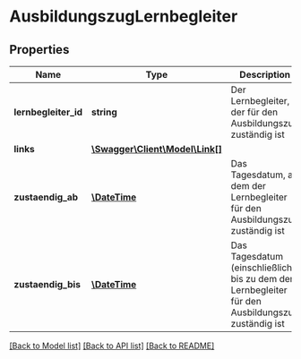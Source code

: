 # AusbildungszugLernbegleiter

## Properties
Name | Type | Description | Notes
------------ | ------------- | ------------- | -------------
**lernbegleiter_id** | **string** | Der Lernbegleiter, der für den Ausbildungszug zuständig ist | 
**links** | [**\Swagger\Client\Model\Link[]**](Link.md) |  | [optional] 
**zustaendig_ab** | [**\DateTime**](\DateTime.md) | Das Tagesdatum, ab dem der Lernbegleiter für den Ausbildungszug zuständig ist | [optional] 
**zustaendig_bis** | [**\DateTime**](\DateTime.md) | Das Tagesdatum (einschließlich), bis zu dem der Lernbegleiter für den Ausbildungszug zuständig ist | [optional] 

[[Back to Model list]](../README.md#documentation-for-models) [[Back to API list]](../README.md#documentation-for-api-endpoints) [[Back to README]](../README.md)


